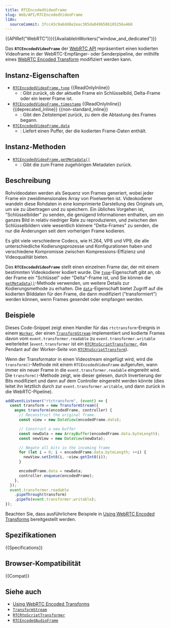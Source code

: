 ```yaml
---
title: RTCEncodedVideoFrame
slug: Web/API/RTCEncodedVideoFrame
l10n:
  sourceCommit: 3fcc43c9a6dd8e2eac385da0496586105256a468
---
```


{{APIRef("WebRTC")}}{{AvailableInWorkers("window_and_dedicated")}}

Das **`RTCEncodedVideoFrame`** der [WebRTC API](/de/docs/Web/API/WebRTC_API) repräsentiert einen kodierten Videoframe in der WebRTC-Empfänger- oder Senderpipeline, der mithilfe eines [WebRTC Encoded Transform](/de/docs/Web/API/WebRTC_API/Using_Encoded_Transforms) modifiziert werden kann.

## Instanz-Eigenschaften

- [`RTCEncodedVideoFrame.type`](/de/docs/Web/API/RTCEncodedVideoFrame/type) {{ReadOnlyInline}}
  - : Gibt zurück, ob der aktuelle Frame ein Schlüsselbild, Delta-Frame oder ein leerer Frame ist.
- [`RTCEncodedVideoFrame.timestamp`](/de/docs/Web/API/RTCEncodedVideoFrame/timestamp) {{ReadOnlyInline}} {{deprecated_inline}} {{non-standard_inline}}
  - : Gibt den Zeitstempel zurück, zu dem die Abtastung des Frames begann.
- [`RTCEncodedVideoFrame.data`](/de/docs/Web/API/RTCEncodedVideoFrame/data)
  - : Liefert einen Puffer, der die kodierten Frame-Daten enthält.

## Instanz-Methoden

- [`RTCEncodedVideoFrame.getMetadata()`](/de/docs/Web/API/RTCEncodedVideoFrame/getMetadata)
  - : Gibt die zum Frame zugehörigen Metadaten zurück.

## Beschreibung

Rohvideodaten werden als Sequenz von Frames generiert, wobei jeder Frame ein zweidimensionales Array von Pixelwerten ist.
Videokodierer wandeln diese Rohdaten in eine komprimierte Darstellung des Originals um, um sie zu übertragen und zu speichern.
Ein übliches Vorgehen ist, "Schlüsselbilder" zu senden, die genügend Informationen enthalten, um ein ganzes Bild in relativ niedriger Rate zu reproduzieren, und zwischen den Schlüsselbildern viele wesentlich kleinere "Delta-Frames" zu senden, die nur die Änderungen seit dem vorherigen Frame kodieren.

Es gibt viele verschiedene Codecs, wie H.264, VP8 und VP9, die alle unterschiedliche Kodierungsprozesse und Konfigurationen haben und verschiedene Kompromisse zwischen Kompressions-Effizienz und Videoqualität bieten.

Das **`RTCEncodedVideoFrame`** stellt einen einzelnen Frame dar, der mit einem bestimmten Videokodierer kodiert wurde.
Die [`type`](/de/docs/Web/API/RTCEncodedVideoFrame/type)-Eigenschaft gibt an, ob der Frame ein "Schlüssel" oder "Delta"-Frame ist, und Sie können die [`getMetadata()`](/de/docs/Web/API/RTCEncodedVideoFrame/getMetadata)-Methode verwenden, um weitere Details zur Kodierungsmethode zu erhalten.
Die [`data`](/de/docs/Web/API/RTCEncodedVideoFrame/data)-Eigenschaft bietet Zugriff auf die kodierten Bilddaten für den Frame, die dann modifiziert ("transformiert") werden können, wenn Frames gesendet oder empfangen werden.

## Beispiele

Dieses Code-Snippet zeigt einen Handler für das `rtctransform`-Ereignis in einem [`Worker`](/de/docs/Web/API/Worker), der einen [`TransformStream`](/de/docs/Web/API/TransformStream) implementiert und kodierte Frames davon vom `event.transformer.readable` zu `event.transformer.writable` weiterleitet (`event.transformer` ist ein [`RTCRtpScriptTransformer`](/de/docs/Web/API/RTCRtpScriptTransformer), das Pendant auf der Worker-Seite von [`RTCRtpScriptTransform`](/de/docs/Web/API/RTCRtpScriptTransform)).

Wenn der Transformator in einen Videostream eingefügt wird, wird die `transform()`-Methode mit einem `RTCEncodedVideoFrame` aufgerufen, wann immer ein neuer Frame in die `event.transformer.readable` eingereiht wird.
Die `transform()`-Methode zeigt, wie dieser gelesen, durch Invertierung der Bits modifiziert und dann auf dem Controller eingereiht werden könnte (dies leitet ihn letztlich durch zur `event.transformer.writable`, und dann zurück in die WebRTC-Pipeline).

```js
addEventListener("rtctransform", (event) => {
  const transform = new TransformStream({
    async transform(encodedFrame, controller) {
      // Reconstruct the original frame.
      const view = new DataView(encodedFrame.data);

      // Construct a new buffer
      const newData = new ArrayBuffer(encodedFrame.data.byteLength);
      const newView = new DataView(newData);

      // Negate all bits in the incoming frame
      for (let i = 0; i < encodedFrame.data.byteLength; ++i) {
        newView.setInt8(i, ~view.getInt8(i));
      }

      encodedFrame.data = newData;
      controller.enqueue(encodedFrame);
    },
  });
  event.transformer.readable
    .pipeThrough(transform)
    .pipeTo(event.transformer.writable);
});
```

Beachten Sie, dass ausführlichere Beispiele in [Using WebRTC Encoded Transforms](/de/docs/Web/API/WebRTC_API/Using_Encoded_Transforms) bereitgestellt werden.

## Spezifikationen

{{Specifications}}

## Browser-Kompatibilität

{{Compat}}

## Siehe auch

- [Using WebRTC Encoded Transforms](/de/docs/Web/API/WebRTC_API/Using_Encoded_Transforms)
- [`TransformStream`](/de/docs/Web/API/TransformStream)
- [`RTCRtpScriptTransformer`](/de/docs/Web/API/RTCRtpScriptTransformer)
- [`RTCEncodedAudioFrame`](/de/docs/Web/API/RTCEncodedAudioFrame)
